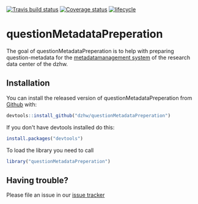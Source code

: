
<!-- README.md is generated from README.Rmd. Please edit that file -->

[![Travis build
status](https://travis-ci.org/dzhw/questionMetadataPreperation.svg?branch=master)](https://travis-ci.org/dzhw/questionMetadataPreperation)
[![Coverage
status](https://codecov.io/gh/dzhw/questionMetadataPreperation/branch/master/graph/badge.svg)](https://codecov.io/github/dzhw/questionMetadataPreperation?branch=master)
[![lifecycle](https://img.shields.io/badge/lifecycle-experimental-orange.svg)](https://www.tidyverse.org/lifecycle/#experimental)

# questionMetadataPreperation

The goal of questionMetadataPreperation is to help with preparing
question-metadata for the [metadatamanagement
system](https://metadata.fdz.dzhw.eu) of the research data center of the
dzhw.

## Installation

You can install the released version of questionMetadataPreperation from
[Github](https://github.com/dzhw/questionMetadataPreperation) with:

``` r
devtools::install_github("dzhw/questionMetadataPreperation")
```

If you don't have devtools installed do this:

``` r
install.packages("devtools")
```

To load the library you need to call

``` r
library("questionMetadataPreperation")
```


## Having trouble?

Please file an issue in our [issue
tracker](https://github.com/dzhw/metadatamanagement/issues)
